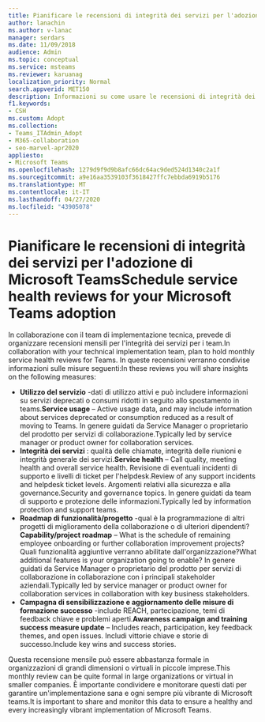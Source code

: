 ```yaml
---
title: Pianificare le recensioni di integrità dei servizi per l'adozione di Microsoft Teams
author: lanachin
ms.author: v-lanac
manager: serdars
ms.date: 11/09/2018
audience: Admin
ms.topic: conceptual
ms.service: msteams
ms.reviewer: karuanag
localization_priority: Normal
search.appverid: MET150
description: Informazioni su come usare le recensioni di integrità dei servizi nell'adozione dei team per condividere informazioni su utilizzo, integrità, roadmap di funzionalità/progetto e altri aggiornamenti.
f1.keywords:
- CSH
ms.custom: Adopt
ms.collection:
- Teams_ITAdmin_Adopt
- M365-collaboration
- seo-marvel-apr2020
appliesto:
- Microsoft Teams
ms.openlocfilehash: 1279d9f9d9b8afc66dc64ac9ded524d1340c2a1f
ms.sourcegitcommit: a9e16aa3539103f3618427ffc7ebbda6919b5176
ms.translationtype: MT
ms.contentlocale: it-IT
ms.lasthandoff: 04/27/2020
ms.locfileid: "43905078"
---
```

# <a name="schedule-service-health-reviews-for-your-microsoft-teams-adoption"></a><span data-ttu-id="d911f-103">Pianificare le recensioni di integrità dei servizi per l'adozione di Microsoft Teams</span><span class="sxs-lookup"><span data-stu-id="d911f-103">Schedule service health reviews for your Microsoft Teams adoption</span></span>

<span data-ttu-id="d911f-104">In collaborazione con il team di implementazione tecnica, prevede di organizzare recensioni mensili per l'integrità dei servizi per i team.</span><span class="sxs-lookup"><span data-stu-id="d911f-104">In collaboration with your technical implementation team, plan to hold monthly service health reviews for Teams.</span></span> <span data-ttu-id="d911f-105">In queste recensioni verranno condivise informazioni sulle misure seguenti:</span><span class="sxs-lookup"><span data-stu-id="d911f-105">In these reviews you will share insights on the following measures:</span></span>

- <span data-ttu-id="d911f-106">**Utilizzo del servizio** -dati di utilizzo attivi e può includere informazioni su servizi deprecati o consumi ridotti in seguito allo spostamento in teams.</span><span class="sxs-lookup"><span data-stu-id="d911f-106">**Service usage** – Active usage data, and may include information about services deprecated or consumption reduced as a result of moving to Teams.</span></span> <span data-ttu-id="d911f-107">In genere guidati da Service Manager o proprietario del prodotto per servizi di collaborazione.</span><span class="sxs-lookup"><span data-stu-id="d911f-107">Typically led by service manager or product owner for collaboration services.</span></span>
- <span data-ttu-id="d911f-108">**Integrità dei servizi** : qualità delle chiamate, integrità delle riunioni e integrità generale dei servizi.</span><span class="sxs-lookup"><span data-stu-id="d911f-108">**Service health** – Call quality, meeting health and overall service health.</span></span> <span data-ttu-id="d911f-109">Revisione di eventuali incidenti di supporto e livelli di ticket per l'helpdesk.</span><span class="sxs-lookup"><span data-stu-id="d911f-109">Review of any support incidents and helpdesk ticket levels.</span></span> <span data-ttu-id="d911f-110">Argomenti relativi alla sicurezza e alla governance.</span><span class="sxs-lookup"><span data-stu-id="d911f-110">Security and governance topics.</span></span> <span data-ttu-id="d911f-111">In genere guidati da team di supporto e protezione delle informazioni.</span><span class="sxs-lookup"><span data-stu-id="d911f-111">Typically led by information protection and support teams.</span></span> 
- <span data-ttu-id="d911f-112">**Roadmap di funzionalità/progetto** -qual è la programmazione di altri progetti di miglioramento della collaborazione o di ulteriori dipendenti?</span><span class="sxs-lookup"><span data-stu-id="d911f-112">**Capability/project roadmap** – What is the schedule of remaining employee onboarding or further collaboration improvement projects?</span></span> <span data-ttu-id="d911f-113">Quali funzionalità aggiuntive verranno abilitate dall'organizzazione?</span><span class="sxs-lookup"><span data-stu-id="d911f-113">What additional features is your organization going to enable?</span></span> <span data-ttu-id="d911f-114">In genere guidati da Service Manager o proprietario del prodotto per servizi di collaborazione in collaborazione con i principali stakeholder aziendali.</span><span class="sxs-lookup"><span data-stu-id="d911f-114">Typically led by service manager or product owner for collaboration services in collaboration with key business stakeholders.</span></span>
- <span data-ttu-id="d911f-115">**Campagna di sensibilizzazione e aggiornamento delle misure di formazione successo** -include REACH, partecipazione, temi di feedback chiave e problemi aperti.</span><span class="sxs-lookup"><span data-stu-id="d911f-115">**Awareness campaign and training success measure update** – Includes reach, participation, key feedback themes, and open issues.</span></span> <span data-ttu-id="d911f-116">Includi vittorie chiave e storie di successo.</span><span class="sxs-lookup"><span data-stu-id="d911f-116">Include key wins and success stories.</span></span> 

<span data-ttu-id="d911f-117">Questa recensione mensile può essere abbastanza formale in organizzazioni di grandi dimensioni o virtuali in piccole imprese.</span><span class="sxs-lookup"><span data-stu-id="d911f-117">This monthly review can be quite formal in large organizations or virtual in smaller companies.</span></span> <span data-ttu-id="d911f-118">È importante condividere e monitorare questi dati per garantire un'implementazione sana e ogni sempre più vibrante di Microsoft teams.</span><span class="sxs-lookup"><span data-stu-id="d911f-118">It is important to share and monitor this data to ensure a healthy and every increasingly vibrant implementation of Microsoft Teams.</span></span> 
